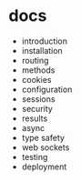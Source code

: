 # docs

- introduction
- installation
- routing
- methods
- cookies
- configuration
- sessions
- security
- results
- async
- type safety
- web sockets
- testing
- deployment